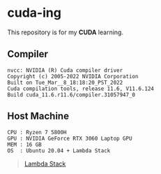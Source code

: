 # cuda-ing

This repository is for my **CUDA** learning.

## Compiler
```
nvcc: NVIDIA (R) Cuda compiler driver
Copyright (c) 2005-2022 NVIDIA Corporation
Built on Tue_Mar__8_18:18:20_PST_2022
Cuda compilation tools, release 11.6, V11.6.124
Build cuda_11.6.r11.6/compiler.31057947_0
```
## Host Machine
```
CPU : Ryzen 7 5800H
GPU : NVIDIA GeForce RTX 3060 Laptop GPU
MEM : 16 GB
OS  : Ubuntu 20.04 + Lambda Stack
```
> [Lambda Stack](https://lambdalabs.com/lambda-stack-deep-learning-software)
